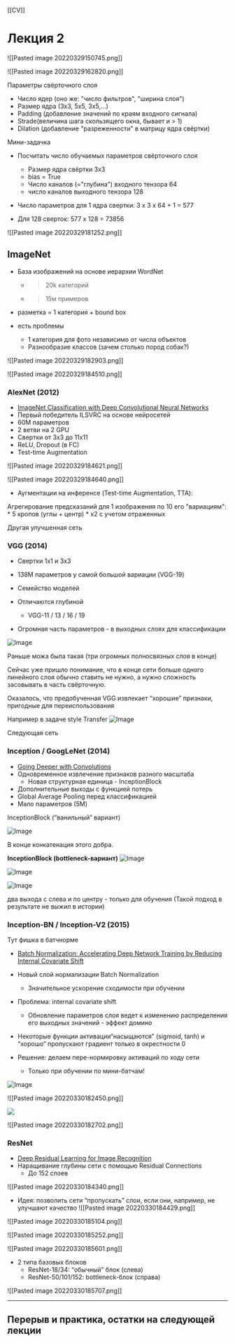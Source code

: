 [[CV]]


# Лекция 2

![[Pasted image 20220329150745.png]]


![[Pasted image 20220329162820.png]]


Параметры свёрточного слоя
* Число ядер (оно же: "число фильтров", "ширина слоя")
* Размер ядра (3х3, 5х5, 3х5,...)
* Padding (добавление значений по краям входного сигнала) 
* Strade(величина шага скользящего окна, бывает и > 1)
* Dilation (добавление "разреженности" в матрицу ядра свёртки)

Мини-задачка

* Посчитать число обучаемых параметров свёрточного слоя
	* Размер ядра свёртки 3х3
	* bias = True
	* Число каналов (="глубина") входного тензора 64
	* число каналов выходного тензора 128

* Число параметров для 1 ядра свертки: 3 х 3 х 64 + 1 = 577
* Для 128 сверток: 577 x 128 = 73856

![[Pasted image 20220329181252.png]]


## ImageNet

* База изображений на основе иерархии WordNet
	* > 20k категорий
	* >15м примеров
* разметка = 1 категория + bound box

* есть проблемы
	* 1 категория для фото независимо от числа объектов
	* Разнообразие классов (зачем столько пород собак?)

![[Pasted image 20220329182903.png]]


![[Pasted image 20220329184510.png]]


### AlexNet (2012)

-   [ImageNet Classification with Deep Convolutional Neural Networks](https://paperswithcode.com/paper/imagenet-classification-with-deep)
-   Первый победитель ILSVRC на основе нейросетей
-   60M параметров
-   2 ветви на 2 GPU
-   Свертки от 3х3 до 11х11
-   ReLU, Dropout (в FC)
-   Test-time Augmentation
    
![[Pasted image 20220329184621.png]]

![[Pasted image 20220329184640.png]]

* Аугментации на инференсе (Test-time Augmentation, TTA):

Агрегирование предсказаний для 1 изображения по 10 его "вариациям":
	* 5 кропов (углы + центр)
	* x2 с учетом отраженных


Другая улучшенная сеть 
### VGG (2014)
* Свертки 1х1 и 3х3
* 138M параметров у самой большой вариации (VGG-19)

* Семейство моделей
* Отличаются глубиной
	* VGG-11 / 13 / 16 / 19
* Огромная часть параметров - в выходных слоях для классификации

![Image](https://lh5.googleusercontent.com/H1X-89jGX5PNuYmgpJH6LMm5L3BX-fFkNph6qfUiRpLgwN4aNQxhaBnFsy7apAXXoXsEiPe5t_V9mg0uEoqp0Wa6CAiObW8n7XD_DJdHgoaLvg7Kmhlgi5jAKb4_KFhQG010RP6PfdAH)

Раньше можа была такая (три огромных полносвязных слоя в конце)

Сейчас уже пришло понимание, что в конце сети больше одного линейного слоя обычно ставить не нужно, а нужно сложность засовывать в часть свёрточную.


Оказалось, что предобученная VGG извлекает “хорошие” признаки, пригодные для переиспользования

Например в задаче style Transfer
![Image](https://lh4.googleusercontent.com/CKNtph6U8WPq02GkUINqyA9N7d5hQjDGFA4460dT_VX8DlYVDcKcMoT51sYOT69gWb-ajDSzpe_9UDaBR2hhU0tunhKPNpCkt4G0lMtsO-0Uh_A13-qAIcm6nA4Ji1Gn3EZfsDrhYKvv)


Следующая сеть 
### Inception / GoogLeNet (2014)

* [Going Deeper with Convolutions](https://paperswithcode.com/paper/going-deeper-with-convolutions)
* Одновременное извлечение признаков разного масштаба
	* Новая структурная единица - InceptionBlock
* Дополнительные выходы с функцией потерь
* Global Average Pooling перед классификацией
* Мало параметров (5M)


 InceptionBlock (“ванильный” вариант)
    
![Image](https://lh5.googleusercontent.com/Nfs68--luNj290C4ce13fvGAtZe_c0ZqIsSNX55YBwOwHmxdaBOaMppuLnlquhJbXf5_PFNWmOsDQTLTLl3vdv3a-4VIXD-Om61gwMwuxDX2wOQ5nEInFGxw4RYhruo9VmvRmBwgm16o)

В конце конкатенация этого добра.

**InceptionBlock (bottleneck-вариант)**
![Image](https://lh5.googleusercontent.com/QuPtKJ_QG4CpRmU01z3Wxzgn8hsM8MhnAugk3_EIRzADOZG4cv3Ogr9nxVfG2kqeKIHVPNhLLLU7jw3dEHNlFIZMAD-6oQ5QaAzol3dWt8Gyz9NVgJvdGU6de5dyoox7QhhY5dSx-BnE)

![Image](https://lh5.googleusercontent.com/JQYSdr6Zy7YKUoVjdHDCAqxcPhe3l1I7XNOgtGrfSrGjVHKkyGYwmTL8_GDjJqC6QC5nIVJJzqSzc_U4j_yFTDaT9TpUdrwjlk-qMO0SAMJK2PZ2ZvoAnNxgEXXiPKMMnTPdrJ1JeNT6)


![Image](https://lh6.googleusercontent.com/L2JCgG6hnKsnvA9I6YB9oxgBalEfHMwnoDUZJAIqtZY-FgxuLtKRs687xylCm87gghiwgfDqGFYAUyPxzHZuAhKYf_m21luCWzXK78_E1EaEzGqGFuTF3aR3p5aEEnUElkEdRoo_BvB-)

два выхода с  слева и по центру - только для обучения
(Такой подход в результате не выжил в истории)

### Inception-BN / Inception-V2 (2015)

Тут фишка в батчнорме

* [Batch Normalization: Accelerating Deep Network Training by Reducing Internal Covariate Shift](https://paperswithcode.com/paper/batch-normalization-accelerating-deep-network)
* Новый слой нормализации Batch Normalization
	*  Значительное ускорение сходимости при обучении


* Проблема: internal covariate shift
	*  Обновление параметров слоя ведет к изменению распределения его выходных значений - эффект домино
* Некоторые функции активации“насыщаются” (sigmoid, tanh) и “хорошо” пропускают градиент только в окрестности 0


* Решение: делаем пере-нормировку активаций по ходу сети
	* Только при обучении по мини-батчам!

![Image](https://lh6.googleusercontent.com/N7v5xIL4aaPUk8yz13QnlkG22-H2C1aFk-iidgn3WKb1DH4JBuggBxkWWhbk0Yfsn2Zh59ZVVriubwVmCuR1ZH0ilWXv1JuJnjo3Idf7RJrM2AqEVCO6njPBwRZqwrjw1Z9WBv8lNbhm)


![[Pasted image 20220330182450.png]]

![](https://lh3.googleusercontent.com/tCMy65Rq1hAHqppgyb0ewwk_8WvcLT1vaBVtcP-XaDfFdW6oDHrxavFtV5EcnAfRfHuHd4hbM55KzD-2cDGBmkXSSIljYk4SyPR9nkHzQikcXnwCcdq46ekVGBjCa3RC36mAft_b823c)

![[Pasted image 20220330182702.png]]

### ResNet
* [Deep Residual Learning for Image Recognition](https://paperswithcode.com/paper/deep-residual-learning-for-image-recognition)
* Наращивание глубины сети с помощью Residual Connections
	* До 152 слоев

![[Pasted image 20220330184340.png]]

* Идея: позволить сети “пропускать” слои, если они, например, не улучшают качество
![[Pasted image 20220330184429.png]]

![[Pasted image 20220330185104.png]]

![[Pasted image 20220330185252.png]]

![[Pasted image 20220330185601.png]]

* 2 типа базовых блоков
	* ResNet-18/34: “обычный” блок (слева)
	* ResNet-50/101/152: bottleneck-блок (справа)

![[Pasted image 20220330185707.png]]


----
Перерыв и практика, остатки на следующей лекции
--- 



### 




















































